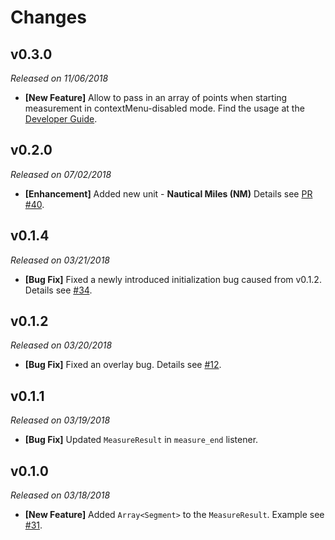 # Changes
## v0.3.0
*Released on 11/06/2018*
- **[New Feature]** Allow to pass in an array of points when starting measurement in contextMenu-disabled mode. Find the usage at the [Developer Guide](https://github.com/zhenyanghua/MeasureTool-GoogleMaps-V3/blob/master/docs/GUIDE.md#start-measurement-with-initial-points).

## v0.2.0
*Released on 07/02/2018*
- **[Enhancement]** Added new unit - **Nautical Miles (NM)** Details see [PR #40](https://github.com/zhenyanghua/MeasureTool-GoogleMaps-V3/pull/40).

## v0.1.4
*Released on 03/21/2018*
- **[Bug Fix]** Fixed a newly introduced initialization bug caused from v0.1.2. Details see [#34](https://github.com/zhenyanghua/MeasureTool-GoogleMaps-V3/issues/34).

## v0.1.2
*Released on 03/20/2018*
- **[Bug Fix]** Fixed an overlay bug. Details see [#12](https://github.com/zhenyanghua/MeasureTool-GoogleMaps-V3/issues/12).

## v0.1.1
*Released on 03/19/2018*
- **[Bug Fix]** Updated `MeasureResult` in `measure_end` listener.

## v0.1.0
*Released on 03/18/2018*
- **[New Feature]** Added `Array<Segment>` to the `MeasureResult`. Example see [#31](https://github.com/zhenyanghua/MeasureTool-GoogleMaps-V3/issues/31).
